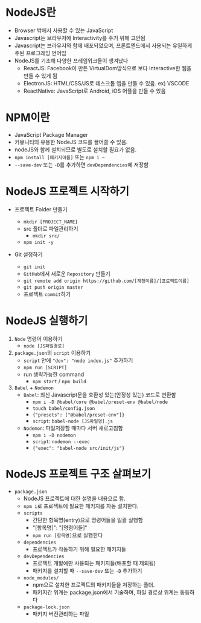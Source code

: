 # NodeJS란
  - Browser 밖에서 사용할 수 있는 JavaScript
  - Javascript는 브라우저에 Interactivity를 주기 위해 고안됨
  - Javascript는 브라우저와 함께 배포되었으며, 프론트엔드에서 사용되는 유일하게 주된 프로그래밍 언어임
  - NodeJS를 기초해 다양한 프레임워크들이 생겨났다
    - ReactJS: Facebook이 만든 VirtualDom방식으로 보다 Interactive한 웹을 만들 수 있게 됨
    - ElectronJS: HTML/CSS/JS로 데스크톱 앱을 만들 수 있음. ex) VSCODE
    - ReactNative: JavaScript로 Android, iOS 어플을 만들 수 있음

# NPM이란
  - JavaScript Package Manager
  - 커뮤니티의 유용한 NodeJS 코드를 끌어쓸 수 있음.
  - nodeJS와 함께 설치되므로 별도로 설치할 필요가 없음.
  - `npm install [패키지이름]` 또는 `npm i ~`
  - `--save-dev` 또는 `-D`를 추가하면 `devDependencies`에 저장함

# NodeJS 프로젝트 시작하기
  - 프로젝트 Folder 만들기
    - `mkdir [PROJECT_NAME]`
	- src 폴더로 파일관리하기
	  - `mkdir src/`
	- `npm init -y`

  - Git 설정하기
    - `git init`
	- `GitHub`에서 새로운 `Repository` 만들기
	- `git remote add origin https://github.com/[계정이름]/[프로젝트이름]`
	- `git push origin master`
	- 프로젝트 `commit`하기

# NodeJS 실행하기
  1. `Node` 명령어 이용하기
     - `node [JS파일경로]`
  2. `package.json`의 `script` 이용하기
     - `script` 안에 `"dev": "node index.js"` 추가하기
	 - `npm run [SCRIPT]`
	 - run 생략가능한 command
	   - `npm start` / `npm build`
  3. `Babel` + `Nodemon`
     - `Babel`: 최신 Javascript문을 호환성 있는(안정성 있는) 코드로 변환함
	   - `npm i -D @babel/core @babel/preset-env @babel/node`
	   - `touch babel/config.json`
	   - `{"presets": ["@babel/preset-env"]}`
	   - `script`: `babel-node [JS파일명].js`
	 - `Nodemon`: 파일저장할 때마다 서버 새로고침함
	   - `npm i -D nodemon`
	   - `script`: `nodemon --exec`
	   - `{"exec": "babel-node src/init/js"}`

# NodeJS 프로젝트 구조 살펴보기
  - `package.json`
    - NodeJS 프로젝트에 대한 설명을 내용으로 함.
    - `npm i`로 프로젝트에 필요한 패키지를 자동 설치한다.
    - `scripts`
      - 간단한 항목명(entry)으로 명령어들을 일괄 실행함
      - "[항목명]": "[명령어들]"
      - `npm run [항목명]`으로 실행한다
    - `dependencies`
      - 프로젝트가 작동하기 위해 필요한 패키지들
    - `devDependencies`
      - 프로젝트 개발에만 사용되는 패키지들(배포할 때 제외됨)
      - 패키지를 설치할 때 `--save-dev` 또는 `-D` 추가하기
    - `node_modules/`
      - npm으로 설치한 프로젝트의 패키지들을 저장하는 폴더.
      - 패키지간 위계는 package.json에서 기술하며, 파일 경로상 위계는 동등하다
    - `package-lock.json`
      - 패키지 버전관리하는 파일

# 